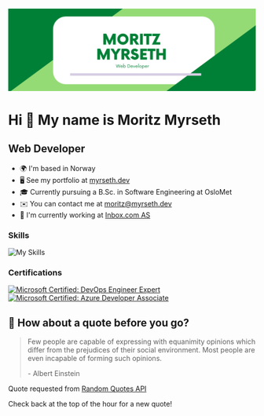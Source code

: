 [![Braydon's GitHub Banner](./images/banner.png)](https://www.myrseth.dev/)

# Hi 👋 My name is Moritz Myrseth

## Web Developer

- 🌍 I'm based in Norway
- 🖥️ See my portfolio at [myrseth.dev](https://www.myrseth.dev)
- 🎓 Currently pursuing a B.Sc. in Software Engineering at OsloMet
- ✉️ You can contact me at [moritz@myrseth.dev](mailto:moritz@myrseth.dev)
- 🚀 I'm currently working at [Inbox.com AS](https://www.inbox.com)

### Skills

![My Skills](https://skillicons.dev/icons?i=aws,azure,heroku,docker,html,css,sass,js,ts,java,py,electron,fastapi,express,flask,wordpress,git,github,graphql,prisma,mongodb,mysql,postgres,nodejs,vue,react,nextjs,tailwind,materialui&theme=light)

### Certifications

<div>
  <a href="https://www.credly.com/badges/c2043a36-5612-44f3-800a-9c659014feed"><img src="https://images.credly.com/size/680x680/images/c3ab66f8-5d59-4afa-a6c2-0ba30a1989ca/CERT-Expert-DevOps-Engineer-600x600.png" height='128px' width='128px' alt='Microsoft Certified: DevOps Engineer Expert' /></a>
  <a href="https://www.credly.com/badges/a5476d41-ec8c-44d8-aa01-b00e241a2fc5"><img src="https://images.credly.com/size/680x680/images/63316b60-f62d-4e51-aacc-c23cb850089c/azure-developer-associate-600x600.png" height='128px' width='128px' alt='Microsoft Certified: Azure Developer Associate' /></a>
</div>

## 📣 How about a quote before you go?

> Few people are capable of expressing with equanimity opinions which differ from the prejudices of their social environment. Most people are even incapable of forming such opinions.
>
> <p>- Albert Einstein</p>

Quote requested from [Random Quotes API](https://github.com/lukePeavey/quotable)

Check back at the top of the hour for a new quote!
